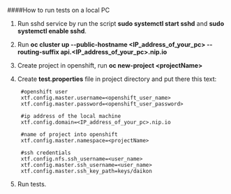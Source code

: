 ####How to run tests on a local PC

1. Run sshd service by run the script **sudo systemctl start sshd** and **sudo systemctl enable sshd**. 
 
2. Run **oc cluster up --public-hostname <IP_address_of_your_pc> --routing-suffix api.<IP_address_of_your_pc>.nip.io**

3. Create project in openshift, run **oc new-project \<projectName>**  

4. Create **test.properties** file in project directory and put there this text:

        #openshift user
        xtf.config.master.username=<openshift_user_name>
        xtf.config.master.password=<openshift_user_password>
        
        #ip address of the local machine
        xtf.config.domain=<IP_address_of_your_pc>.nip.io
        
        #name of project into openshift
        xtf.config.master.namespace=<projectName>
        
        #ssh credentials
        xtf.config.nfs.ssh_username=<user_name>
        xtf.config.master.ssh_username=<user_name>
        xtf.config.master.ssh_key_path=keys/daikon

5. Run tests.